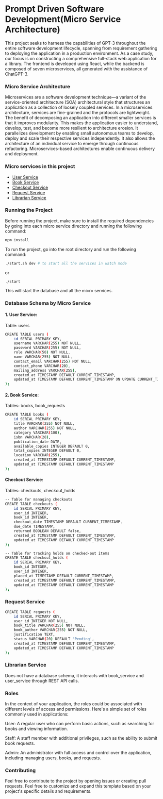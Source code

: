 # Prompt Driven Software Development(Micro Service Architecture)

This project seeks to harness the capabilities of GPT-3 throughout the entire software development lifecycle, spanning from requirement gathering to deploying the application in a production environment. As a case study, our focus is on constructing a comprehensive full-stack web application for a library. The frontend is developed using React, while the backend is composed of seven microservices, all generated with the assistance of ChatGPT-3.

### Micro Service Architecture

Microservices are a software development technique—a variant of the service-oriented architecture (SOA) architectural style that structures an application as a collection of loosely coupled services. In a microservices architecture, services are fine-grained and the protocols are lightweight. The benefit of decomposing an application into different smaller services is that it improves modularity. This makes the application easier to understand, develop, test, and become more resilient to architecture erosion. It parallelizes development by enabling small autonomous teams to develop, deploy and scale their respective services independently. It also allows the architecture of an individual service to emerge through continuous refactoring. Microservices-based architectures enable continuous delivery and deployment.

### Micro services in this project

- [User Service](./user_service/)
- [Book Service](./book_service/)
- [Checkout Service](./checkout_service/)
- [Request Service](./request_service/)
- [Librarian Service](./librarian_service/)

### Running the Project

Before running the project, make sure to install the required dependencies by going into each micro service directory and running the following command:

```bash
npm install
```

To run the project, go into the root directory and run the following command:

```bash
./start.sh dev # to start all the services in watch mode
```

or

```
./start
```

This will start the database and all the micro services.

### Database Schema by Micro Service

#### 1. User Service:

Table: users

```bash
CREATE TABLE users (
    id SERIAL PRIMARY KEY,
    username VARCHAR(255) NOT NULL,
    password VARCHAR(255) NOT NULL,
    role VARCHAR(50) NOT NULL,
    name VARCHAR(255) NOT NULL,
    contact_email VARCHAR(255) NOT NULL,
    contact_phone VARCHAR(20),
    mailing_address VARCHAR(255),
    created_at TIMESTAMP DEFAULT CURRENT_TIMESTAMP,
    updated_at TIMESTAMP DEFAULT CURRENT_TIMESTAMP ON UPDATE CURRENT_TIMESTAMP
);
```

#### 2. Book Service:

Tables: books, book_requests

```bash
CREATE TABLE books (
    id SERIAL PRIMARY KEY,
    title VARCHAR(255) NOT NULL,
    author VARCHAR(255) NOT NULL,
    category VARCHAR(100),
    isbn VARCHAR(20),
    publication_date DATE,
    available_copies INTEGER DEFAULT 0,
    total_copies INTEGER DEFAULT 0,
    location VARCHAR(255),
    created_at TIMESTAMP DEFAULT CURRENT_TIMESTAMP,
    updated_at TIMESTAMP DEFAULT CURRENT_TIMESTAMP
);
```

#### Checkout Service:

Tables: checkouts, checkout_holds

```bash
-- Table for managing checkouts
CREATE TABLE checkouts (
    id SERIAL PRIMARY KEY,
    user_id INTEGER,
    book_id INTEGER,
    checkout_date TIMESTAMP DEFAULT CURRENT_TIMESTAMP,
    due_date TIMESTAMP,
    returned BOOLEAN DEFAULT false,
    created_at TIMESTAMP DEFAULT CURRENT_TIMESTAMP,
    updated_at TIMESTAMP DEFAULT CURRENT_TIMESTAMP
);

-- Table for tracking holds on checked-out items
CREATE TABLE checkout_holds (
    id SERIAL PRIMARY KEY,
    book_id INTEGER,
    user_id INTEGER,
    placed_at TIMESTAMP DEFAULT CURRENT_TIMESTAMP,
    created_at TIMESTAMP DEFAULT CURRENT_TIMESTAMP,
    updated_at TIMESTAMP DEFAULT CURRENT_TIMESTAMP
);
```

### Request Service

```bash
CREATE TABLE requests (
    id SERIAL PRIMARY KEY,
    user_id INTEGER NOT NULL,
    book_title VARCHAR(255) NOT NULL,
    book_author VARCHAR(255) NOT NULL,
    justification TEXT,
    status VARCHAR(20) DEFAULT 'Pending',
    created_at TIMESTAMP DEFAULT CURRENT_TIMESTAMP,
    updated_at TIMESTAMP DEFAULT CURRENT_TIMESTAMP
);
```

### Librarian Service

Does not have a database schema, it interacts with book_service and user_service through REST API calls.

### Roles

In the context of your application, the roles could be associated with different levels of access and permissions. Here's a simple set of roles commonly used in applications:

User: A regular user who can perform basic actions, such as searching for books and viewing information.

Staff: A staff member with additional privileges, such as the ability to submit book requests.

Admin: An administrator with full access and control over the application, including managing users, books, and requests.

### Contributing

Feel free to contribute to the project by opening issues or creating pull requests.
Feel free to customize and expand this template based on your project's specific details and requirements.
